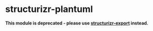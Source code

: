 # structurizr-plantuml

__This module is deprecated - please use [structurizr-export](https://github.com/structurizr/export) instead.__